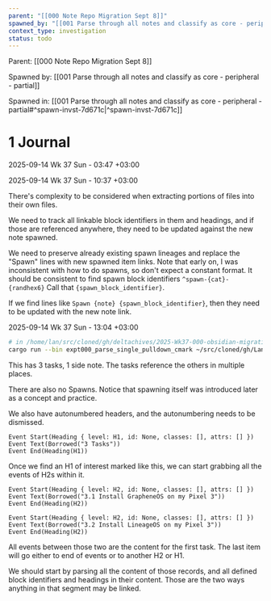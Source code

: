 ```yaml
---
parent: "[[000 Note Repo Migration Sept 8]]"
spawned_by: "[[001 Parse through all notes and classify as core - peripheral - partial]]"
context_type: investigation
status: todo
---
```


Parent: [[000 Note Repo Migration Sept 8]]

Spawned by: [[001 Parse through all notes and classify as core - peripheral - partial]] 

Spawned in: [[001 Parse through all notes and classify as core - peripheral - partial#^spawn-invst-7d671c|^spawn-invst-7d671c]]

# 1 Journal

2025-09-14 Wk 37 Sun - 03:47 +03:00

2025-09-14 Wk 37 Sun - 10:37 +03:00

There's complexity to be considered when extracting portions of files into their own files. 

We need to track all linkable block identifiers in them and headings, and if those are referenced anywhere, they need to be updated against the new note spawned.

We need to preserve already existing spawn lineages and replace the "Spawn" lines with new spawned item links. Note that early on, I was inconsistent with how to do spawns, so don't expect a constant format. It should be consistent to find spawn block identifiers `^spawn-{cat}-{randhex6}` Call that `{spawn_block_identifier}`. 

If we find lines like `Spawn {note} {spawn_block_identifier}`, then they need to be updated with the new note link. 

2025-09-14 Wk 37 Sun - 13:04 +03:00

```sh
# in /home/lan/src/cloned/gh/deltachives/2025-Wk37-000-obsidian-migration
cargo run --bin expt000_parse_single_pulldown_cmark ~/src/cloned/gh/LanHikari22/lan-setup-notes/lan/topics/tooling/mobile/entries/2025/000\ Install\ open\ source\ mobile\ OS\ on\ my\ phone.md  | less
```

This has 3 tasks, 1 side note. The tasks reference the others in multiple places.

There are also no Spawns. Notice that spawning itself was introduced later as a concept and practice.

We also have autonumbered headers, and the autonumbering needs to be dismissed.

```
Event Start(Heading { level: H1, id: None, classes: [], attrs: [] })
Event Text(Borrowed("3 Tasks"))
Event End(Heading(H1))
```

Once we find an H1 of interest marked like this, we can start grabbing all the events of H2s within it.

```
Event Start(Heading { level: H2, id: None, classes: [], attrs: [] })
Event Text(Borrowed("3.1 Install GrapheneOS on my Pixel 3"))
Event End(Heading(H2))
```

```
Event Start(Heading { level: H2, id: None, classes: [], attrs: [] })
Event Text(Borrowed("3.2 Install LineageOS on my Pixel 3"))
Event End(Heading(H2))
```

All events between those two are the content for the first task. The last item will go either to end of events or to another H2 or H1.

We should start by parsing all the content of those records, and all defined block identifiers and headings in their content. Those are the two ways anything in that segment may be linked.
